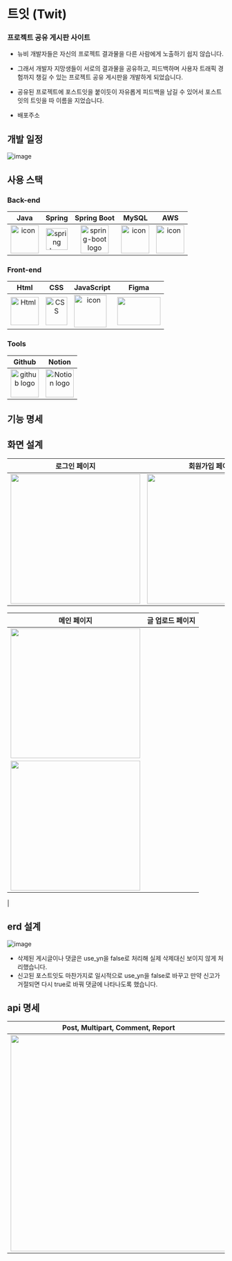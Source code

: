 # 트잇 (Twit)
###  프로젝트 공유 게시판 사이트
- 뉴비 개발자들은 자신의 프로젝트 결과물을 다른 사람에게 노출하기 쉽지 않습니다.
- 그래서 개발자 지망생들이 서로의 결과물을 공유하고, 피드백하며 사용자 트래픽 경험까지 챙길 수 있는 프로젝트 공유 게시판을 개발하게 되었습니다.
- 공유된 프로젝트에 포스트잇을 붙이듯이 자유롭게 피드백을 남길 수 있어서 포스트잇의 트잇을 따 이름을 지었습니다.

- 배포주소

## 개발 일정
![image](https://github.com/user-attachments/assets/1d37df8e-b473-42a3-b8ca-3a8c17caea4a)

## 사용 스택
### Back-end
|   Java   |   Spring   |   Spring Boot   |   MySQL   |   AWS   |
| :----------------------------------------------------------: | :----------------------------------------------------------: | :----------------------------------------------------------: | :----------------------------------------------------------: | :----------------------------------------------------------: |
| <div style="display: flex; align-items: flex-start;"><img src="https://techstack-generator.vercel.app/java-icon.svg" alt="icon" width="65" height="65" /></div> | <img alt="spring logo" src="https://www.vectorlogo.zone/logos/springio/springio-icon.svg" height="50" width="50" > | <img alt="spring-boot logo" src="https://t1.daumcdn.net/cfile/tistory/27034D4F58E660F616" width="65" height="65" > | <div style="display: flex; align-items: flex-start;"><img src="https://techstack-generator.vercel.app/mysql-icon.svg" alt="icon" width="65" height="65" /></div> | <div style="display: flex; align-items: flex-start;"><img src="https://techstack-generator.vercel.app/aws-icon.svg" alt="icon" width="65" height="65" /></div> |

### Front-end
|     Html     |     CSS     |     JavaScript     |     Figma     |  
| :----------------------------------------------------------: | :----------------------------------------------------------: | :----------------------------------------------------------: | :----------------------------------------------------------: | 
| <img alt="Html" src ="https://upload.wikimedia.org/wikipedia/commons/thumb/6/61/HTML5_logo_and_wordmark.svg/440px-HTML5_logo_and_wordmark.svg.png" width="65" height="65" /> | <div style="display: flex; align-items: flex-start;"><img src="https://user-images.githubusercontent.com/111227745/210204643-4c3d065c-59ec-481d-ac13-cea795730835.png" alt="CSS" width="50" height="65" /></div> | <div style="display: flex; align-items: flex-start;"><img src="https://techstack-generator.vercel.app/js-icon.svg" alt="icon" width="75" height="75" /></div> | <div style="display: flex; align-items: flex-start;"><img src="https://www.vectorlogo.zone/logos/figma/figma-icon.svg" width="100" height="65"/></div>  |

### Tools
| Github | Notion | 
| :--------: | :------: |
| <img alt="github logo" src="https://techstack-generator.vercel.app/github-icon.svg" width="65" height="65"> | <img alt="Notion logo" src="https://www.notion.so/cdn-cgi/image/format=auto,width=640,quality=100/front-static/shared/icons/notion-app-icon-3d.png" height="65" width="65"> |

## 기능 명세



## 화면 설계
|                             로그인 페이지                              |                          회원가입 페이지                          |
|:----------------------------------------------------------------:|:---------------------------------------------------------------:|
| <img src="https://github.com/user-attachments/assets/357da657-3e4d-45c9-92c4-cc52f58e3a2d" style="width: 300px"> | <img src="https://github.com/user-attachments/assets/d66b0423-cda0-4c74-87b5-552e3b9f539b" style="width: 300px"> |

|                             메인 페이지                              |                          글 업로드 페이지                          |
|:----------------------------------------------------------------:|:---------------------------------------------------------------:|
| <img src="https://github.com/user-attachments/assets/d8d439bb-894b-41ad-a874-694ee2ddb942" style="width: 300px">
 | <img src="https://github.com/user-attachments/assets/cdb9199a-1d97-4ff7-9145-e571f5963c09" style="width: 300px">
 |

## erd 설계
![image](https://github.com/user-attachments/assets/eb5c66c4-647d-4d2b-b45a-97f4c27e8824)

- 삭제된 게시글이나 댓글은 use_yn을 false로 처리해 실제 삭제대신 보이지 않게 처리했습니다.
- 신고된 포스트잇도 마찬가지로 일시적으로 use_yn을 false로 바꾸고 만약 신고가 거절되면 다시 true로 바꿔 댓글에 나타나도록 했습니다.

## api 명세
| Post, Multipart, Comment, Report | Notice, Scrap, User |
|:----------------------------------------------------------------:|:---------------------------------------------------------------:|
| <img src="https://github.com/user-attachments/assets/a5b24be9-85f8-4db1-b2f2-2407960079b0" style="width: 500px"> | <img src="https://github.com/user-attachments/assets/2a16ec45-74d7-47ee-8d05-a16890a460f8" style="width: 500px"> |

